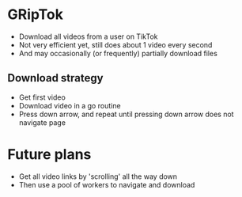 # GRipTok
- Download all videos from a user on TikTok
- Not very efficient yet, still does about 1 video every second
- And may occasionally (or frequently) partially download files

## Download strategy
- Get first video
- Download video in a go routine
- Press down arrow, and repeat until pressing down arrow does not navigate page

# Future plans
- Get all video links by 'scrolling' all the way down
- Then use a pool of workers to navigate and download
